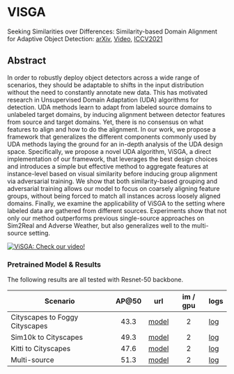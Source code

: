 # VISGA

Seeking Similarities over Differences: 
Similarity-based Domain Alignment for Adaptive Object Detection: [arXiv](https://arxiv.org/pdf/2110.01428.pdf), [Video](https://youtu.be/80nVoFubm3c), [ICCV2021](https://openaccess.thecvf.com/content/ICCV2021/papers/Rezaeianaran_Seeking_Similarities_Over_Differences_Similarity-Based_Domain_Alignment_for_Adaptive_Object_ICCV_2021_paper.pdf)

## Abstract

In order to robustly deploy object detectors across a wide range  of  scenarios,  they  should  be  adaptable  to  shifts  in the  input  distribution  without  the  need  to  constantly  annotate  new  data.   This  has  motivated  research  in  Unsupervised Domain Adaptation (UDA) algorithms for detection.  UDA methods learn to adapt from labeled source domains to unlabeled target domains, by inducing alignment between detector features from source and target domains. Yet, there is no consensus on what features to align and how to do the alignment.  In our work, we propose a framework that  generalizes  the  different  components  commonly  used by UDA methods laying the ground for an in-depth analysis of the UDA design space.  Specifically,  we propose a novel UDA algorithm,  ViSGA, a direct implementation of our framework, that leverages the best design choices and introduces a simple but effective method to aggregate features at instance-level based on visual similarity before inducing group alignment via adversarial training.  We show that both similarity-based grouping and adversarial training allows our model to focus on coarsely aligning feature groups, without being forced to match all instances across loosely aligned domains.  Finally, we examine the applicability of ViSGA to the setting where labeled data are gathered from different sources. Experiments show that not only our method outperforms previous single-source approaches on Sim2Real and Adverse Weather, but also generalizes well to the multi-source setting.

[![ViSGA: Check our video!](https://img.youtube.com/vi/80nVoFubm3c/0.jpg)](https://www.youtube.com/watch?v=80nVoFubm3c "ViSGA: Check our video!")

### Pretrained Model & Results
The following results are all tested with Resnet-50 backbone.  

| Scenario                       | AP@50 |  url  | im / gpu |  logs  |
|--------------------------------|:-----:|:-----:|:--------:|--------|
| Cityscapes to Foggy Cityscapes | 43.3 |[ model ](https://drive.google.com/file/d/198gifZixYBnJtZoOOCgOwxgJeIHT5FIO/view?usp=sharing)|    2     |  [log](https://drive.google.com/file/d/1xCsh_YkmXSllOl8ZtGfpWRe5_JeHoa6w/view?usp=sharing)  |
| Sim10k to Cityscapes           | 49.3 |[ model ](https://drive.google.com/file/d/19BEVuCysfsY7D4ljw8JUEO5eUa64CVzu/view?usp=sharing)|    2     |  [log](https://drive.google.com/file/d/1znk0pjiLGhW_n-60lenCa6bHCen7m0xc/view?usp=sharing)  |
| Kitti to Cityscapes            | 47.6 |[ model ](https://drive.google.com/file/d/134tLyuY5mNszM4RPijMIr03u3Ng4AX4I/view?usp=sharing)|    2     |  [log](https://drive.google.com/file/d/1m8teK2MJFPa788e9puhTtVInK_HYbVjN/view?usp=sharing)  |
| Multi-source                   | 51.3 |[ model ](https://drive.google.com/file/d/1S0jNCvLEKEZIoLrWA70tT8BKYoWYI6jT/view?usp=sharing)|    2     |  [log](https://drive.google.com/file/d/19HSCbivoumn0dqaIl3yHzHHt4k1fwNwu/view?usp=sharing)  |
